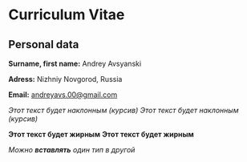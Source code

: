 # Curriculum Vitae
## Personal data
**Surname, first name:** Andrey Avsyanski

**Adress:** Nizhniy Novgorod, Russia

**Email:** [andreyavs.00@gmail.com](andreyavs.00@gmail.com)

*Этот текст будет наклонным (курсив)*
_Этот текст будет наклонным (курсив)_

**Этот текст будет жирным**
__Этот текст будет жирным__

_Можно **вставлять** один тип в другой_
